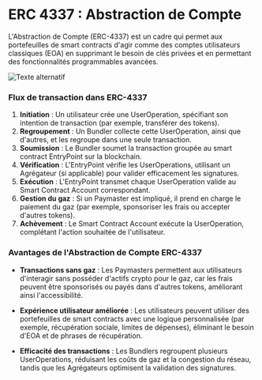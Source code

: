 # ERC 4337 : Abstraction de Compte

L'Abstraction de Compte (ERC-4337) est un cadre qui permet aux portefeuilles de smart contracts d'agir comme des comptes utilisateurs classiques (EOA) en supprimant le besoin de clés privées et en permettant des fonctionnalités programmables avancées.

![Texte alternatif](/img/AA2.png)

### Flux de transaction dans ERC-4337
1. **Initiation** : Un utilisateur crée une UserOperation, spécifiant son intention de transaction (par exemple, transférer des tokens).
2. **Regroupement** : Un Bundler collecte cette UserOperation, ainsi que d'autres, et les regroupe dans une seule transaction.
3. **Soumission** : Le Bundler soumet la transaction groupée au smart contract EntryPoint sur la blockchain.
4. **Vérification** : L'EntryPoint vérifie les UserOperations, utilisant un Agrégateur (si applicable) pour valider efficacement les signatures.
5. **Exécution** : L'EntryPoint transmet chaque UserOperation valide au Smart Contract Account correspondant.
6. **Gestion du gaz** : Si un Paymaster est impliqué, il prend en charge le paiement du gaz (par exemple, sponsoriser les frais ou accepter d'autres tokens).
7. **Achèvement** : Le Smart Contract Account exécute la UserOperation, complétant l'action souhaitée de l'utilisateur.

### Avantages de l'Abstraction de Compte ERC-4337
- **Transactions sans gaz** : Les Paymasters permettent aux utilisateurs d'interagir sans posséder d'actifs crypto pour le gaz, car les frais peuvent être sponsorisés ou payés dans d'autres tokens, améliorant ainsi l'accessibilité.

- **Expérience utilisateur améliorée** : Les utilisateurs peuvent utiliser des portefeuilles de smart contracts avec une logique personnalisée (par exemple, récupération sociale, limites de dépenses), éliminant le besoin d'EOA et de phrases de récupération.

- **Efficacité des transactions** : Les Bundlers regroupent plusieurs UserOperations, réduisant les coûts de gaz et la congestion du réseau, tandis que les Agrégateurs optimisent la validation des signatures. 